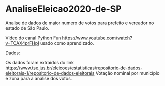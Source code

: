 # AnaliseEleicao2020-de-SP

Analise de dados de maior numero de votos para prefeito e vereador no estado de São Paulo.

Video do canal Python Fun  https://www.youtube.com/watch?v=TCAX4prFHpI usado como aprendizado.

Dados:

Os dados foram extraidos do link https://www.tse.jus.br/eleicoes/estatisticas/repositorio-de-dados-eleitorais-1/repositorio-de-dados-eleitorais Votação nominal por município e zona para a analise dos votos.
